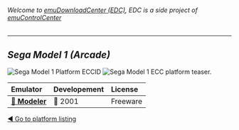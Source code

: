###### Welcome to [emuDownloadCenter (EDC)](https://github.com/PhoenixInteractiveNL/emuDownloadCenter/wiki/), EDC is a side project of [emuControlCenter](https://github.com/PhoenixInteractiveNL/emuControlCenter/wiki/)
***
## _Sega Model 1 (Arcade)_
![](https://raw.githubusercontent.com/wiki/PhoenixInteractiveNL/emuDownloadCenter/images_platform/ecc_model1_cell.png "Sega Model 1 Platform ECCID")
![](https://raw.githubusercontent.com/wiki/PhoenixInteractiveNL/emuDownloadCenter/images_platform/ecc_model1_teaser.png "Sega Model 1 ECC platform teaser.")

| Emulator | Developement | License |
|:---------|:-------------|:--------|
| [:file_folder: **Modeler**](https://github.com/PhoenixInteractiveNL/emuDownloadCenter/wiki/Emulator-modeler#menu) | :red_circle: 2001 | Freeware |

[:arrow_backward: Go to platform listing](https://github.com/PhoenixInteractiveNL/emuDownloadCenter/wiki/EDC-Platform-List)
